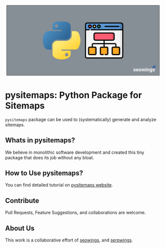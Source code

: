 ![pysitemaps feature image](docs/img/feature-image.png)

# pysitemaps: Python Package for Sitemaps

``pysitemaps`` package can be used to (systematically) generate and analyze sitemaps.

## Whats in pysitemaps?

We believe in monolithic software development and created this tiny package that does its job without any bloat. 

## How to Use pysitemaps?

You can find detailed tutorial on [pysitemaps website](https://pysitemaps.pages.dev/).

## Contribute

Pull Requests, Feature Suggestions, and collaborations are welcome.

## About Us

This work is a collaborative effort of [seowings](https://seowings.org/), and [serpwings](https://serpwings.com/).
